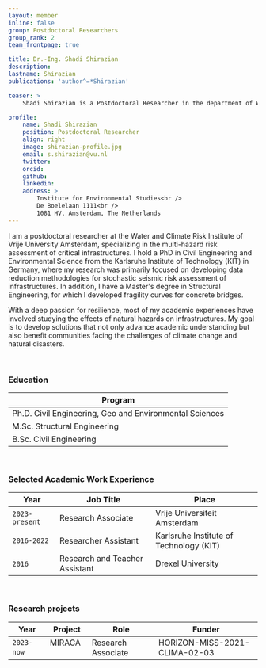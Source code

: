 ```yaml
---
layout: member
inline: false
group: Postdoctoral Researchers
group_rank: 2
team_frontpage: true

title: Dr.-Ing. Shadi Shirazian
description: 
lastname: Shirazian
publications: 'author^=*Shirazian'

teaser: >
    Shadi Shirazian is a Postdoctoral Researcher in the department of Water and Climate Risk (WCR) of the Institute for Environmental Studies (IVM) at Vrije Universiteit Amsterdam.   

profile:
    name: Shadi Shirazian
    position: Postdoctoral Researcher
    align: right
    image: shirazian-profile.jpg
    email: s.shirazian@vu.nl
    twitter: 
    orcid: 
    github: 
    linkedin: 
    address: >
        Institute for Environmental Studies<br />
        De Boelelaan 1111<br />
        1081 HV, Amsterdam, The Netherlands
---
```


I am a postdoctoral researcher at the Water and Climate Risk Institute of Vrije University Amsterdam, specializing in the multi-hazard risk assessment of critical infrastructures. I hold a PhD in Civil Engineering and Environmental Science from the Karlsruhe Institute of Technology (KIT) in Germany, where my research was primarily focused on developing data reduction methodologies for stochastic seismic risk assessment of infrastructures.  In addition, I have a Master's degree in Structural Engineering, for which I developed fragility curves for concrete bridges. 

With a deep passion for resilience, most of my academic experiences have involved studying the effects of natural hazards on infrastructures. My goal is to develop solutions that not only advance academic understanding but also benefit communities facing the challenges of climate change and natural disasters.

<br>

### Education 

| Program
|---|
| Ph.D. Civil Engineering, Geo and Environmental Sciences |
| M.Sc. Structural Engineering |
| B.Sc. Civil Engineering | 

<br>

### Selected Academic Work Experience

Year  | Job Title | Place 
-------|-------------------| ----------- 
`2023-present` | Research Associate | Vrije Universiteit Amsterdam 
`2016-2022` | Researcher Assistant | Karlsruhe Institute of Technology (KIT)
`2016` &nbsp;&nbsp; | Research and Teacher Assistant  &nbsp;&nbsp; | Drexel University

<br>

### Research projects

Year | Project | Role | Funder 
-------|-------------------| ----------- | ---------
`2023-now` &nbsp;&nbsp; | MIRACA  &nbsp;&nbsp;| Research Associate  &nbsp;&nbsp;| HORIZON-MISS-2021-CLIMA-02-03



